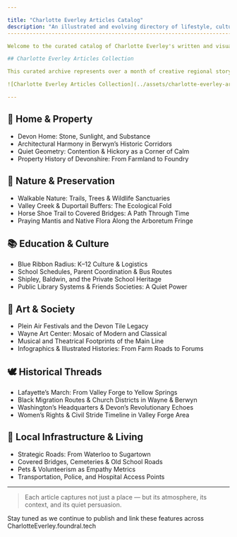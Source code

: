 ```yaml
---

title: "Charlotte Everley Articles Catalog"
description: "An illustrated and evolving directory of lifestyle, culture, and home storytelling across the Main Line and beyond."
----------------------------------------------------------------------------------------------------------------------------------

Welcome to the curated catalog of Charlotte Everley's written and visual works. These articles reflect the elegance, depth, and regional intimacy of the Main Line lifestyle. Below is a decorative overview of articles created or in development — arranged by theme, awaiting publishing links.

## Charlotte Everley Articles Collection

This curated archive represents over a month of creative regional storytelling, from Devon to Berwyn, Valley Forge to Wayne.

![Charlotte Everley Articles Collection](../assets/charlotte-everley-articles.png)

---
```


## 🏡 Home & Property

* Devon Home: Stone, Sunlight, and Substance
* Architectural Harmony in Berwyn’s Historic Corridors
* Quiet Geometry: Contention & Hickory as a Corner of Calm
* Property History of Devonshire: From Farmland to Foundry

## 🌿 Nature & Preservation

* Walkable Nature: Trails, Trees & Wildlife Sanctuaries
* Valley Creek & Duportail Buffers: The Ecological Fold
* Horse Shoe Trail to Covered Bridges: A Path Through Time
* Praying Mantis and Native Flora Along the Arboretum Fringe

## 📚 Education & Culture

* Blue Ribbon Radius: K–12 Culture & Logistics
* School Schedules, Parent Coordination & Bus Routes
* Shipley, Baldwin, and the Private School Heritage
* Public Library Systems & Friends Societies: A Quiet Power

## 🎨 Art & Society

* Plein Air Festivals and the Devon Tile Legacy
* Wayne Art Center: Mosaic of Modern and Classical
* Musical and Theatrical Footprints of the Main Line
* Infographics & Illustrated Histories: From Farm Roads to Forums

## 🕊️ Historical Threads

* Lafayette’s March: From Valley Forge to Yellow Springs
* Black Migration Routes & Church Districts in Wayne & Berwyn
* Washington’s Headquarters & Devon’s Revolutionary Echoes
* Women’s Rights & Civil Stride Timeline in Valley Forge Area

## 🧭 Local Infrastructure & Living

* Strategic Roads: From Waterloo to Sugartown
* Covered Bridges, Cemeteries & Old School Roads
* Pets & Volunteerism as Empathy Metrics
* Transportation, Police, and Hospital Access Points

---

> Each article captures not just a place — but its atmosphere, its context, and its quiet persuasion.

Stay tuned as we continue to publish and link these features across CharlotteEverley.foundral.tech


